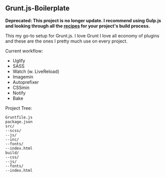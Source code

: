 Grunt.js-Boilerplate
---

__Deprecated: This project is no longer update. I recommend using Gulp.js and looking through all the [recipes](https://github.com/gulpjs/gulp/tree/master/docs/recipes) for your project's build process.__

This my go-to setup for Grunt.js. I love Grunt I love all economy of plugins and these are the ones I pretty much use on every project.

Current workflow:

* Uglify
* SASS
* Watch (w. LiveReload)
* Imagemin
* Autoprefixer
* CSSmin
* Notify
* Bake

Project Tree:

```
Gruntfile.js
package.json
src/
--scss/
--js/
--inc/
--fonts/
--index.html
build/
--css/
--js/
--fonts/
--index.html
```
